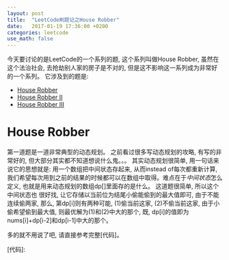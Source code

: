 ```yaml
---
layout: post
title:  "LeetCode刷题记之House Robber"
date:   2017-01-19 17:36:00 +0200
categories: leetcode
use_math: false
---
```


今天要讨论的是LeetCode的一个系列的题, 这个系列叫做House Robber, 虽然在这个法治社会, 去抢劫别人家的房子是不对的, 但是这不影响这一系列成为非常好的一个系列。 它涉及到的题是:

* [House Robber]
* [House Robber II]
* [House Robber III]

House Robber
============

第一道题是一道非常典型的动态规划。 之前看过很多写动态规划的攻略, 有写的非常好的, 但大部分其实都不知道想说什么鬼。。。 其实动态规划很简单, 用一句话来说它的思想就是: 用一个数组把中间状态存起来,
从而instead of每次都重新计算, 我们希望每次用到之前的结果的时候都可以在数组中取得。难点在于*中间状态*怎么定义, 也就是用来动态规划的数组dp\[\]里面存的是什么。 这道题很简单, 所以这个中间状态也
很好找, 让它存储以当前位为结尾小偷能偷到的最大值即可, 由于不能连续偷两家, 那么, 第dp\[i\]则有两种可能, (1)偷当前这家, (2)不偷当前这家, 由于小偷希望偷到最大值, 则最优解为(1)和(2)中大的那个, 
既, dp\[i\]的值即为nums\[i\]+dp\[i-2\]和dp\[i-1\]中大的那个。

多的就不用说了吧, 请直接参考完整[代码]。






[House Robber]: https://leetcode.com/problems/house-robber/
[House Robber II]: https://leetcode.com/problems/house-robber-ii
[House Robber III]: https://leetcode.com/problems/house-robber-iii/
[代码]: 